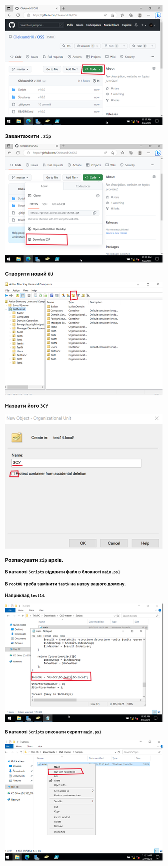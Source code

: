 <p align="center">
  <img src="media/img1.png" alt="alt text">
</p>

### Завантажити `.zip`
<p align="center">
  <img src="media/img2.png" alt="alt text">
</p>

### Створити новий `OU`
<p align="center">
  <img src="media/img4.png" alt="alt text">
</p>

### Назвати його `ЗСУ`
<p align="center">
  <img src="media/img5.png" alt="alt text">
</p>

### Розпакувати `zip` архів.

#### В каталозі `Scripts` відкрити файл в блокноті `main.ps1`
#### В `rootOU` треба замінити `testN` на назву вашого домену.
#### Наприклад `test14`.
<p align="center">
  <img src="media/img6.png" alt="alt text">
</p>

#### В каталозі `Scripts` виконати скрипт `main.ps1` 
<p align="center">
  <img src="media/img3.png" alt="alt text">
</p>